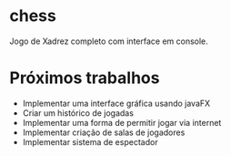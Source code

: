 # chess
Jogo de Xadrez completo com interface em console.

# Próximos trabalhos

* Implementar uma interface gráfica usando javaFX
* Criar um histórico de jogadas
* Implementar uma forma de permitir jogar via internet
* Implementar criação de salas de jogadores
* Implementar sistema de espectador
